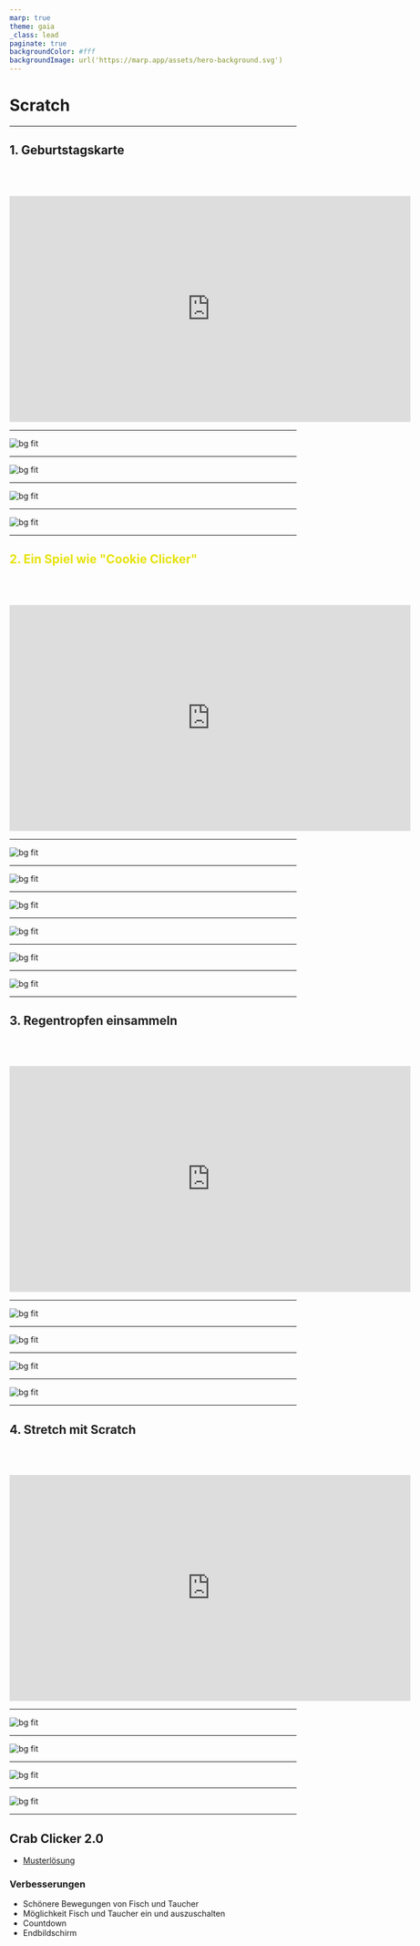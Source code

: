 ```yaml
---
marp: true
theme: gaia
_class: lead
paginate: true
backgroundColor: #fff
backgroundImage: url('https://marp.app/assets/hero-background.svg')
---
```


# Scratch

<!--_paginate: false -->

---

## 1. Geburtstagskarte

<div style="height: 50px"></div>

<div align="center">
  <iframe width="704" height="396" src="https://player.vimeo.com/video/310652868?h=d291f4fbf8" frameborder="0" allow="accelerometer; autoplay; clipboard-write; encrypted-media; gyroscope; picture-in-picture; web-share" referrerpolicy="strict-origin-when-cross-origin" allowfullscreen></iframe>
</div>

---

![bg fit](images/scratch/geburtstagskarte_1.png)

---

![bg fit](images/scratch/geburtstagskarte_2.png)

---

![bg fit](images/scratch/geburtstagskarte_3.png)

---

![bg fit](images/scratch/geburtstagskarte_4.png)

---

<h2 style="color:rgb(230, 226, 9)">2. Ein Spiel wie "Cookie Clicker"</h2>

<div style="height: 50px"></div>

<div align="center">
  <iframe width="704" height="396" src="https://player.vimeo.com/video/310932395?h=992b0cb706" frameborder="0" allow="accelerometer; autoplay; clipboard-write; encrypted-media; gyroscope; picture-in-picture; web-share" referrerpolicy="strict-origin-when-cross-origin" allowfullscreen></iframe>
</div>

<!--
backgroundImage: url(images/scratch/background_1.svg) 
-->

---

![bg fit](images/scratch/cookie_clicker_1.png)

---

![bg fit](images/scratch/cookie_clicker_2.png)

---

![bg fit](images/scratch/cookie_clicker_3.png)

---

![bg fit](images/scratch/cookie_clicker_4.png)

---

![bg fit](images/scratch/cookie_clicker_5.png)

---

![bg fit](images/scratch/cookie_clicker_6.png)

---

<h2 style="color:rgb(33, 33, 33)">3. Regentropfen einsammeln</h2>

<div style="height: 50px"></div>

<div align="center">
  <iframe width="704" height="396" src="https://player.vimeo.com/video/722159714" frameborder="0" allow="accelerometer; autoplay; clipboard-write; encrypted-media; gyroscope; picture-in-picture; web-share" referrerpolicy="strict-origin-when-cross-origin" allowfullscreen></iframe>
</div>

<!--
backgroundImage: url(images/scratch/background_2.svg)
-->

---

![bg fit](images/scratch/regen_1.png)

---

![bg fit](images/scratch/regen_2.png)

---

![bg fit](images/scratch/regen_3.png)

---

![bg fit](images/scratch/regen_4.png)

---

<h2 style="color:rgb(33, 33, 33)">4. Stretch mit Scratch</h2>

<div style="height: 50px"></div>

<div align="center">
  <iframe width="704" height="396" src="https://player.vimeo.com/video/545888440" frameborder="0" allow="accelerometer; autoplay; clipboard-write; encrypted-media; gyroscope; picture-in-picture; web-share" referrerpolicy="strict-origin-when-cross-origin" allowfullscreen></iframe>
</div>

<!-- backgroundImage: url(images/scratch/background_3.svg) -->

---

![bg fit](images/scratch/stretch_1.png)

---

![bg fit](images/scratch/stretch_2.png)

---

![bg fit](images/scratch/stretch_3.png)

---

![bg fit](images/scratch/stretch_4.png)

---

## Crab Clicker 2.0

<!-- backgroundImage: url('https://marp.app/assets/hero-background.svg') -->

- [Musterlösung](https://scratch.mit.edu/projects/1175945137)

### Verbesserungen

- Schönere Bewegungen von Fisch und Taucher
- Möglichkeit Fisch und Taucher ein und auszuschalten
- Countdown
- Endbildschirm
